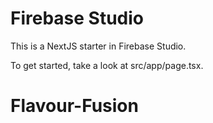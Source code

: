 # Firebase Studio

This is a NextJS starter in Firebase Studio.

To get started, take a look at src/app/page.tsx.
# Flavour-Fusion
